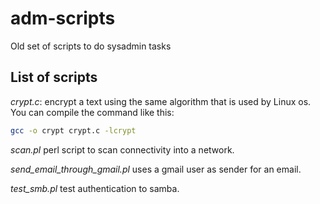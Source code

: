 # adm-scripts

Old set of scripts to do sysadmin tasks

## List of scripts

*crypt.c*: encrypt a text using the same algorithm that is used by Linux os. You can compile the command like this:

```bash
gcc -o crypt crypt.c -lcrypt
```

*scan.pl* perl script to scan connectivity into a network.

*send_email_through_gmail.pl* uses a gmail user as sender for an email.

*test_smb.pl* test authentication to samba.
